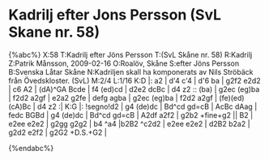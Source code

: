 # Kadrilj efter Jons Persson (SvL Skane nr. 58)

{%abc%}
X:58
T:Kadrilj efter Jöns Persson
T:(SvL Skåne nr. 58)
R:Kadrilj
Z:Patrik Månsson, 2009-02-16
O:Roalöv, Skåne
S:efter Jöns Persson
B:Svenska Låtar Skåne
N:Kadriljen skall ha komponerats av Nils Ströbäck från Övedskloster. (SvL)
M:2/4
L:1/16
K:D
|: a2 | d'4 c'4 | d'6 ba | g2f2 e2d2 | c6 A2 | (dA)^GA Bcde | f4 (ed)cd |
d2e2 dcBc | d4 z2 :: (ba) | g2ec (eg)ba | f2d2 a2gf | e2a2 g2fe |
defg agba | g2ec (eg)ba | f2d2 a2gf | (fe)(ed) (cA)Bc | d4 z2 :|
K:G
|: !segno!d2 | g4 (de)dc | Bd^cd gd=cB | AcBc dAag | fedc BGBd |
g4 (de)dc | Bd^cd gd=cB | A2df a2f2 | g2b2 +fine+g2 || B2 | e2ee e2e2 |
g2gg g2g2 | b4 ^a4 |b2B2 ^c2d2 | e2ee e2e2 | d2B2 b2a2 | g2d2 e2f2 | g2G2 +D.S.+G2 |




{%endabc%}

